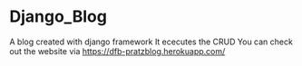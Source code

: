 # Django_Blog
A blog created with django framework
It ececutes the CRUD 
You can check out the website via https://dfb-pratzblog.herokuapp.com/

